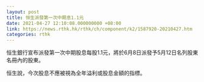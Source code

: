 ```yaml
---
layout: post
title: 恒生派發第一次中期息1.1元
date: 2021-04-27 12:10:08.000000000 +08:00
link: https://news.rthk.hk/rthk/ch/component/k2/1587920-20210427.htm
categories: rthk
---
```


恒生銀行宣布派發第一次中期股息每股1.1元，將於6月8日派發予5月12日名列股東名冊內的股東。

恒生說，今次股息不應被視為全年溢利或股息金額的指標。

